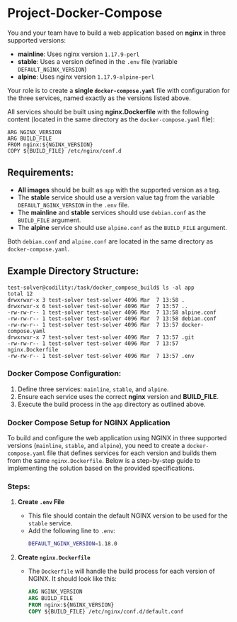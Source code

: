 # Project-Docker-Compose

You and your team have to build a web application based on **nginx** in three supported versions:

- **mainline**: Uses nginx version `1.17.9-perl`
- **stable**: Uses a version defined in the `.env` file (variable `DEFAULT_NGINX_VERSION`)
- **alpine**: Uses nginx version `1.17.9-alpine-perl`

Your role is to create a **single `docker-compose.yaml`** file with configuration for the three services, named exactly as the versions listed above.

All services should be built using **nginx.Dockerfile** with the following content (located in the same directory as the `docker-compose.yaml` file):

```
ARG NGINX_VERSION
ARG BUILD_FILE
FROM nginx:${NGINX_VERSION}
COPY ${BUILD_FILE} /etc/nginx/conf.d
```

## Requirements:
- **All images** should be built as `app` with the supported version as a tag.
- The **stable** service should use a version value tag from the variable `DEFAULT_NGINX_VERSION` in the `.env` file.
- The **mainline** and **stable** services should use `debian.conf` as the `BUILD_FILE` argument.
- The **alpine** service should use `alpine.conf` as the `BUILD_FILE` argument.
  
Both `debian.conf` and `alpine.conf` are located in the same directory as `docker-compose.yaml`.


## Example Directory Structure:
```shell
test-solver@codility:/task/docker_compose_build$ ls -al app
total 12
drwxrwxr-x 3 test-solver test-solver 4096 Mar  7 13:58 .
drwxrwxr-x 6 test-solver test-solver 4096 Mar  7 13:57 ..
-rw-rw-r-- 1 test-solver test-solver 4096 Mar  7 13:58 alpine.conf
-rw-rw-r-- 1 test-solver test-solver 4096 Mar  7 13:58 debian.conf
-rw-rw-r-- 1 test-solver test-solver 4096 Mar  7 13:57 docker-compose.yaml
drwxrwxr-x 7 test-solver test-solver 4096 Mar  7 13:57 .git
-rw-rw-r-- 1 test-solver test-solver 4096 Mar  7 13:57 nginx.Dockerfile
-rw-rw-r-- 1 test-solver test-solver 4096 Mar  7 13:57 .env
```

### Docker Compose Configuration:

1. Define three services: `mainline`, `stable`, and `alpine`.
2. Ensure each service uses the correct **nginx** version and **BUILD_FILE**.
3. Execute the build process in the `app` directory as outlined above.

### Docker Compose Setup for NGINX Application

To build and configure the web application using NGINX in three supported versions (`mainline`, `stable`, and `alpine`), you need to create a `docker-compose.yaml` file that defines services for each version and builds them from the same `nginx.Dockerfile`. Below is a step-by-step guide to implementing the solution based on the provided specifications.

### Steps:

1. **Create `.env` File**
   - This file should contain the default NGINX version to be used for the `stable` service.
   - Add the following line to `.env`:
     ```bash
     DEFAULT_NGINX_VERSION=1.18.0
     ```

2. **Create `nginx.Dockerfile`**
   - The `Dockerfile` will handle the build process for each version of NGINX. It should look like this:
     ```Dockerfile
     ARG NGINX_VERSION
     ARG BUILD_FILE
     FROM nginx:${NGINX_VERSION}
     COPY ${BUILD_FILE} /etc/nginx/conf.d/default.conf
     ```


